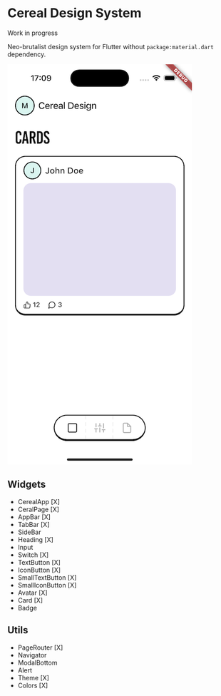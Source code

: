 # Cereal Design System

Work in progress

Neo-brutalist design system for Flutter without ```package:material.dart``` dependency.

![Cereal Design](./screenshot.png)

## Widgets
- CerealApp [X]
- CeralPage [X]
- AppBar [X]
- TabBar [X]
- SideBar
- Heading [X]
- Input
- Switch [X]
- TextButton [X]
- IconButton [X]
- SmallTextButton [X]
- SmallIconButton [X]
- Avatar [X]
- Card [X]
- Badge

## Utils
- PageRouter [X]
- Navigator
- ModalBottom
- Alert
- Theme [X]
- Colors [X]